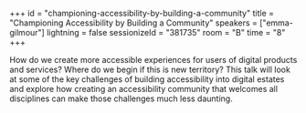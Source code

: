 +++
id = "championing-accessibility-by-building-a-community"
title = "Championing Accessibility by Building a Community"
speakers = ["emma-gilmour"]
lightning = false
sessionizeId = "381735"
room = "B"
time = "8"
+++

How do we create more accessible experiences for users of digital products and services? Where do we begin if this is new territory? This talk will look at some of the key challenges of building accessibility into digital estates and explore how creating an accessibility community that welcomes all disciplines can make those challenges much less daunting.